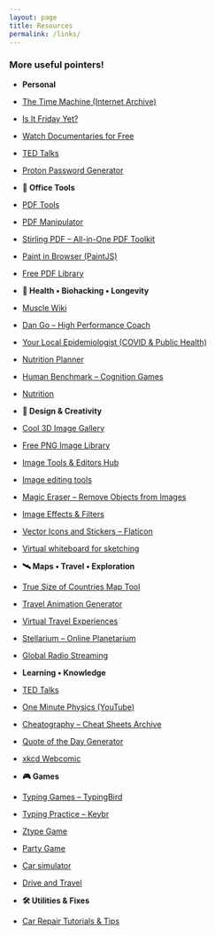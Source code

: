 ```yaml
---
layout: page
title: Resources
permalink: /links/
---
```


### More useful pointers!

- **Personal**
- [The Time Machine (Internet Archive)](https://wayback-api.archive.org)
- [Is It Friday Yet?](https://adam-abed-abud.github.io/isitfridayyet)
- [Watch Documentaries for Free](https://topdocumentaryfilms.com/)
- [TED Talks](https://www.ted.com/)
- [Proton Password Generator](https://proton.me/pass/password-generator/)

- **🧰 Office Tools**
- [PDF Tools](https://www.pdfescape.com/)
- [PDF Manipulator](https://www.pdfescape.com/online-pdf-editor/)
- [Stirling PDF – All-in-One PDF Toolkit](https://www.stirlingpdf.com/)
- [Paint in Browser (PaintJS)](https://jspaint.app)
- [Free PDF Library](https://www.pdfdrive.com/)

- **🧬 Health • Biohacking • Longevity**
- [Muscle Wiki](https://musclewiki.com/)
- [Dan Go – High Performance Coach](https://www.dango.co/)
- [Your Local Epidemiologist (COVID & Public Health)](https://yourlocalepidemiologist.substack.com/)
- [Nutrition Planner](https://www.eatthismuch.com)
- [Human Benchmark – Cognition Games](https://humanbenchmark.com/)
- [Nutrition](https://www.eatthismuch.com)

- **🎨 Design & Creativity**
- [Cool 3D Image Gallery](https://www.thiings.co/things)
- [Free PNG Image Library](https://pngimg.com/)
- [Image Tools & Editors Hub](https://10015.io/)
- [Image editing tools](https://remove.photos/)
- [Magic Eraser – Remove Objects from Images](https://magicstudio.com/magiceraser/)
- [Image Effects & Filters](https://www.tooooools.app)
- [Vector Icons and Stickers – Flaticon](https://www.flaticon.com/)
- [Virtual whiteboard for sketching](https://excalidraw.com/)

- **🛰️ Maps • Travel • Exploration**
- [True Size of Countries Map Tool](https://thetruesize.com/)
- [Travel Animation Generator](https://mult.dev/)
- [Virtual Travel Experiences](https://virtualvacation.us/)
- [Stellarium – Online Planetarium](https://stellarium-web.org/)
- [Global Radio Streaming](http://radiocast.co)

- **Learning • Knowledge**
- [TED Talks](https://www.ted.com/)
- [One Minute Physics (YouTube)](https://www.youtube.com/user/minutephysics/)
- [Cheatography – Cheat Sheets Archive](https://cheatography.com/)
- [Quote of the Day Generator](https://uplift.vercel.app/)
- [xkcd Webcomic](https://xkcd.com)

- **🎮 Games**
- [Typing Games – TypingBird](https://typingbird.com/)
- [Typing Practice – Keybr](https://www.keybr.com/)
- [Ztype Game](https://zty.pe/)
- [Party Game](https://www.airconsole.com/)
- [Car simulator](https://slowroads.io/)
- [Drive and Travel](https://drivenlisten.com/)

- **🛠️ Utilities & Fixes**
- [Car Repair Tutorials & Tips](https://www.carcarekiosk.com)

